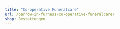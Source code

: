 ```yaml
---
title: "Co-operative Funeralcare"
url: /barrow-in-furness/co-operative-funeralcare/
shop: Bestattungen
---
```

